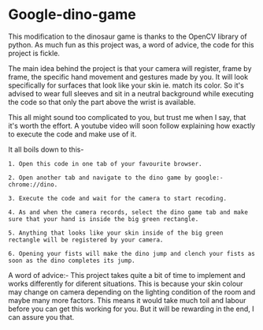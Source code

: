 # Google-dino-game
This modification to the dinosaur game is thanks to the OpenCV library of python. As much fun as this project was, a word of advice, the code for this project is fickle.

The main idea behind the project is that your camera will register, frame by frame, the specific hand movement and gestures made by you. It will look specifically for surfaces that look like your skin ie. match its color. So it's advised to wear full sleeves and sit in a neutral background while executing the code so that only the part above the wrist is available.

This all might sound too complicated to you, but trust me when I say, that it's worth the effort. A youtube video will soon follow explaining how exactly to execute the code and make use of it.

It all boils down to this-

    1. Open this code in one tab of your favourite browser.
    
    2. Open another tab and navigate to the dino game by google:- chrome://dino.
    
    3. Execute the code and wait for the camera to start recoding.
    
    4. As and when the camera records, select the dino game tab and make sure that your hand is inside the big green rectangle.
    
    5. Anything that looks like your skin inside of the big green rectangle will be registered by your camera. 
    
    6. Opening your fists will make the dino jump and clench your fists as soon as the dino completes its jump.
    
 A word of advice:-
     This project takes quite a bit of time to implement and works differently for diferent situations. This is because your skin colour may change on camera depending on the lighting condition of the room and maybe many more factors. This means it would take much toil and labour before you can get this working for you. But it will be rewarding in the end, I can assure you that.
    
